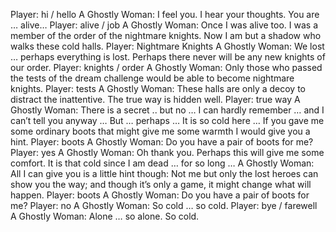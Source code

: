 Player: hi / hello
A Ghostly Woman: I feel you. I hear your thoughts. You are … alive…
Player: alive / job
A Ghostly Woman: Once I was alive too. I was a member of the order of the nightmare knights. Now I am but a shadow who walks these cold halls.
Player: Nightmare Knights
A Ghostly Woman: We lost … perhaps everything is lost. Perhaps there never will be any new knights of our order.
Player: knights / order
A Ghostly Woman: Only those who passed the tests of the dream challenge would be able to become nightmare knights.
Player: tests
A Ghostly Woman: These halls are only a decoy to distract the inattentive. The true way is hidden well.
Player: true way
A Ghostly Woman: There is a secret .. but no … I can hardly remember … and I can’t tell you anyway … But … perhaps … It is so cold here … If you gave me some ordinary boots that might give me some warmth I would give you a hint.
Player: boots
A Ghostly Woman: Do you have a pair of boots for me?
Player: yes
A Ghostly Woman: Oh thank you. Perhaps this will give me some comfort. It is that cold since I am dead … for so long …
A Ghostly Woman: All I can give you is a little hint though: Not me but only the lost heroes can show you the way; and though it’s only a game, it might change what will happen.
Player: boots
A Ghostly Woman: Do you have a pair of boots for me?
Player: no
A Ghostly Woman: So cold … so cold.
Player: bye / farewell
A Ghostly Woman: Alone … so alone. So cold.